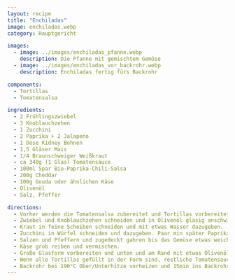 ```yaml
---
layout: recipe
title: "Enchiladas"
image: enchiladas.webp
category: Hauptgericht

images:
  - image: ../images/enchiladas_pfanne.webp
    description: Die Pfanne mit gemischtem Gemüse
  - image: ../images/enchiladas_vor_backrohr.webp
    description: Enchiladas fertig fürs Backrohr

components:
  - Tortillas
  - Tomatensalsa

ingredients:
  - 2 Frühlingszwiebel
  - 3 Knoblauchzehen
  - 1 Zucchini
  - 2 Paprika + 2 Jalapeno
  - 1 Dose Kidney Bohnen
  - 1,5 Gläser Mais
  - 1/4 Braunschweiger Weißkraut
  - ca 340g (1 Glas) Tomatensauce
  - 100ml Spar Bio-Paprika-Chili-Salsa
  - 200g Cheddar
  - 100g Gouda oder ähnlichen Käse
  - Olivenöl
  - Salz, Pfeffer

directions:
  - Vorher werden die Tomatensalsa zubereitet und Tortillas vorbereitet, damit sie beim Rollen bereits kalt sind. Wir haben die Tortillazutaten *1,5 genommen und 10 Fladen vorbereitet
  - Zwiebel und Knoblauchzehen schneiden und in Olivenöl glasig anschwitzen.
  - Kraut in feine Scheiben schneiden und mit etwas Wasser dazugeben.
  - Zucchini in Würfel schneiden und dazugeben. Paar min später Paprika schneiden und dazugeben. Am Schluss Mais und Kidneybohnen dazugeben.
  - Salzen und Pfeffern und zugedeckt gahren bis das Gemüse etwas weicher aber noch bissfest ist. Am Schluss ca 200g Tomatensauce und 100ml Bio-Paprika-Chili-Salsa dazugeben
  - Käse grob reiben und vermischen.
  - Große Glasform vorbereiten und unten und am Rand mit etwas Olivenöl ausstreichen, jeweils eine Tortilla mit dem Gemüse füllen etwas Käse draufgeben, in Form legen und fest einrollen
  - Wenn alle Tortillas gefüllt in der Form sind, restliche Tomatensauce und Käse darauf verteilen.
  - Backrohr bei 190°C Ober/Unterhitze vorheizen und 15min ins Backrohr geben
---
```

